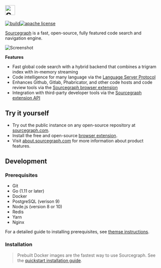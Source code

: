 # <a href="https://sourcegraph.com"><img  alt="Sourcegraph" src="https://storage.googleapis.com/sourcegraph-assets/sourcegraph-logo.png" height="32px"/></a>

[![build](https://badge.buildkite.com/00bbe6fa9986c78b8e8591cffeb0b0f2e8c4bb610d7e339ff6.svg?branch=master)](https://buildkite.com/prince1809/sourcegraph)[![apache license](https://img.shields.io/badge/license-Apache-blue.svg)](LICENSE)

[Sourcegraph](https://about.sourcegraph.com/) is a fast, open-source, fully featured code search and navigation engine.

![Screenshot](https://user-images.githubusercontent.com/1646931/46309383-09ba9800-c571-11e8-8ee4-1a2ec32072f2.png)

**Features**

- Fast global code search with a hybrid backend that combines a trigram index with in-memory streaming
- Code intelligence for many language via the [Language Server Protocol](https://langserver.com)
- Enhances Github, Gitlab, Phabricator, and other code hosts and code review tools via the [Sourcegraph browser extension](https://docs.sourcegraph.com/integration/browser_extension)
- Integration with third-party developer tools via the [Sourcegraph extension API](https://docs.sourcegraph.com/extensions)

## Try it yourself

- Try out the public instance on any open-source repository at [sourcegraph.com](https://sourcegraph.com/github.com/golang/go/-/blob/src/net/http/httptest.go#L41:6&tab=references).
- Install the free and open-source [browser extension](http://chrome.google.com/webstore/detail/sourcegraph/dgjhfomjieaadpoljlnidmbgkdffpack?hl=en).
- Visit [about.sourcegraph.com](https://about.sourcegraph.com) for more information about product features.

## Development

### Prerequisites

- Git
- Go (1.11 or later)
- Docker
- PostgreSQL (verison 9)
- Node.js (version 8 or 10)
- Redis
- Yarn
- Nginx

For a detailed guide to installing prerequisites, see [themse instructions](doc/dev/local_development.md#step-2-install-dependencies).

### Installation

> Prebuilt Docker images are the fastest way to use Sourcegraph. See the [quickstart installation guide](https://docs.sourcegraph.com/#quickstart).
